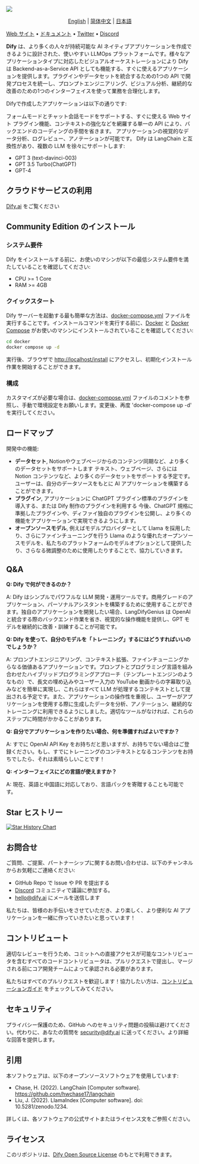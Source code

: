 ![](./images/describe-en.png)
<p align="center">
  <a href="./README.md">English</a> |
  <a href="./README_CN.md">简体中文</a> |
  <a href="./README_JA.md">日本語</a>
</p>

[Web サイト](https://dify.ai) • [ドキュメント](https://docs.dify.ai) • [Twitter](https://twitter.com/dify_ai) • [Discord](https://discord.gg/FngNHpbcY7)


**Dify** は、より多くの人々が持続可能な AI ネイティブアプリケーションを作成できるように設計された、使いやすい LLMOps プラットフォームです。様々なアプリケーションタイプに対応したビジュアルオーケストレーションにより Dify は Backend-as-a-Service API としても機能する、すぐに使えるアプリケーションを提供します。プラグインやデータセットを統合するための1つの API で開発プロセスを統一し、プロンプトエンジニアリング、ビジュアル分析、継続的な改善のための1つのインターフェイスを使って業務を合理化します。

Difyで作成したアプリケーションは以下の通りです:

フォームモードとチャット会話モードをサポートする、すぐに使える Web サイト
プラグイン機能、コンテキストの強化などを網羅する単一の API により、バックエンドのコーディングの手間を省きます。
アプリケーションの視覚的なデータ分析、ログレビュー、アノテーションが可能です。
Dify は LangChain と互換性があり、複数の LLM を徐々にサポートします:

- GPT 3 (text-davinci-003)
- GPT 3.5 Turbo(ChatGPT)
- GPT-4

## クラウドサービスの利用

[Dify.ai](https://dify.ai) をご覧ください

## Community Edition のインストール

### システム要件

Dify をインストールする前に、お使いのマシンが以下の最低システム要件を満たしていることを確認してください:

- CPU >= 1 Core
- RAM >= 4GB

### クイックスタート

Dify サーバーを起動する最も簡単な方法は、[docker-compose.yml](docker/docker-compose.yaml) ファイルを実行することです。インストールコマンドを実行する前に、[Docker](https://docs.docker.com/get-docker/) と [Docker Compose](https://docs.docker.com/compose/install/) がお使いのマシンにインストールされていることを確認してください:

```bash
cd docker
docker compose up -d
```

実行後、ブラウザで [http://localhost/install](http://localhost/install) にアクセスし、初期化インストール作業を開始することができます。

### 構成

カスタマイズが必要な場合は、[docker-compose.yml](docker/docker-compose.yaml) ファイルのコメントを参照し、手動で環境設定をお願いします。変更後、再度 'docker-compose up -d' を実行してください。

## ロードマップ

開発中の機能:

- **データセット**, Notionやウェブページからのコンテンツ同期など、より多くのデータセットをサポートします
テキスト、ウェブページ、さらには Notion コンテンツなど、より多くのデータセットをサポートする予定です。ユーザーは、自分のデータソースをもとに AI アプリケーションを構築することができます。
- **プラグイン**, アプリケーションに ChatGPT プラグイン標準のプラグインを導入する、または Dify 制作のプラグインを利用する
今後、ChatGPT 規格に準拠したプラグインや、ディファイ独自のプラグインを公開し、より多くの機能をアプリケーションで実現できるようにします。
- **オープンソースモデル**, 例えばモデルプロバイダーとして Llama を採用したり、さらにファインチューニングを行う
Llama のような優れたオープンソースモデルを、私たちのプラットフォームのモデルオプションとして提供したり、さらなる微調整のために使用したりすることで、協力していきます。


## Q&A

**Q: Dify で何ができるのか？**

A: Dify はシンプルでパワフルな LLM 開発・運用ツールです。商用グレードのアプリケーション、パーソナルアシスタントを構築するために使用することができます。独自のアプリケーションを開発したい場合、LangDifyGenius は OpenAI と統合する際のバックエンド作業を省き、視覚的な操作機能を提供し、GPT モデルを継続的に改善・訓練することが可能です。

**Q: Dify を使って、自分のモデルを「トレーニング」するにはどうすればいいのでしょうか？**

A: プロンプトエンジニアリング、コンテキスト拡張、ファインチューニングからなる価値あるアプリケーションです。プロンプトとプログラミング言語を組み合わせたハイブリッドプログラミングアプローチ（テンプレートエンジンのようなもの）で、長文の埋め込みやユーザー入力の YouTube 動画からの字幕取り込みなどを簡単に実現し、これらはすべて LLM が処理するコンテキストとして提出される予定です。また、アプリケーションの操作性を重視し、ユーザーがアプリケーションを使用する際に生成したデータを分析、アノテーション、継続的なトレーニングに利用できるようにしました。適切なツールがなければ、これらのステップに時間がかかることがあります。

**Q: 自分でアプリケーションを作りたい場合、何を準備すればよいですか？**

A: すでに OpenAI API Key をお持ちだと思いますが、お持ちでない場合はご登録ください。もし、すでにトレーニングのコンテキストとなるコンテンツをお持ちでしたら、それは素晴らしいことです！

**Q: インターフェイスにどの言語が使えますか？**

A: 現在、英語と中国語に対応しており、言語パックを寄贈することも可能です。

## Star ヒストリー

[![Star History Chart](https://api.star-history.com/svg?repos=langgenius/dify&type=Date)](https://star-history.com/#langgenius/dify&Date)

## お問合せ

ご質問、ご提案、パートナーシップに関するお問い合わせは、以下のチャンネルからお気軽にご連絡ください:

- GitHub Repo で Issue や PR を提出する
- [Discord](https://discord.gg/FngNHpbcY7) コミュニティで議論に参加する。
- hello@dify.ai にメールを送信します

私たちは、皆様のお手伝いをさせていただき、より楽しく、より便利な AI アプリケーションを一緒に作っていきたいと思っています！

## コントリビュート

適切なレビューを行うため、コミットへの直接アクセスが可能なコントリビュータを含むすべてのコードコントリビュータは、プルリクエストで提出し、マージされる前にコア開発チームによって承認される必要があります。

私たちはすべてのプルリクエストを歓迎します！協力したい方は、[コントリビューションガイド](CONTRIBUTING.md) をチェックしてみてください。

## セキュリティ

プライバシー保護のため、GitHub へのセキュリティ問題の投稿は避けてください。代わりに、あなたの質問を security@dify.ai に送ってください。より詳細な回答を提供します。

## 引用

本ソフトウェアは、以下のオープンソースソフトウェアを使用しています:

- Chase, H. (2022). LangChain [Computer software]. https://github.com/hwchase17/langchain
- Liu, J. (2022). LlamaIndex [Computer software]. doi: 10.5281/zenodo.1234.

詳しくは、各ソフトウェアの公式サイトまたはライセンス文をご参照ください。

## ライセンス

このリポジトリは、[Dify Open Source License](LICENSE) のもとで利用できます。
